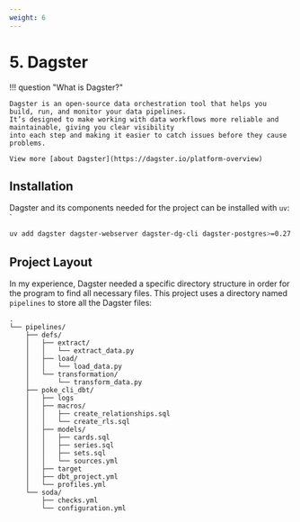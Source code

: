 ```yaml
---
weight: 6
---
```


# 5. Dagster

!!! question "What is Dagster?"

    Dagster is an open-source data orchestration tool that helps you build, run, and monitor your data pipelines. 
    It’s designed to make working with data workflows more reliable and maintainable, giving you clear visibility 
    into each step and making it easier to catch issues before they cause problems.

    View more [about Dagster](https://dagster.io/platform-overview)

## Installation
Dagster and its components needed for the project can be installed with `uv`: `

```bash
uv add dagster dagster-webserver dagster-dg-cli dagster-postgres>=0.27.3 dagster-dbt
```

## Project Layout
In my experience, Dagster needed a specific directory structure in order for the program to find all necessary files.
This project uses a directory named `pipelines` to store all the Dagster files:

```
.
└── pipelines/
    ├── defs/
    │   ├── extract/
    │   │   └── extract_data.py
    │   ├── load/
    │   │   └── load_data.py
    │   └── transformation/
    │       └── transform_data.py
    ├── poke_cli_dbt/
    │   ├── logs
    │   ├── macros/
    │   │   ├── create_relationships.sql
    │   │   └── create_rls.sql
    │   ├── models/
    │   │   ├── cards.sql
    │   │   ├── series.sql
    │   │   ├── sets.sql
    │   │   └── sources.yml
    │   ├── target
    │   ├── dbt_project.yml
    │   └── profiles.yml
    └── soda/
        ├── checks.yml
        └── configuration.yml
```


